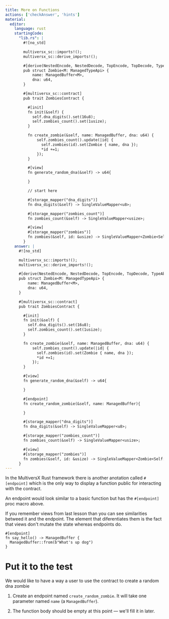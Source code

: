 ```yaml
---
title: More on Functions
actions: ['checkAnswer', 'hints']
material:
  editor:
    language: rust
    startingCode:
      "lib.rs": |
        #![no_std]

        multiversx_sc::imports!();
        multiversx_sc::derive_imports!();

        #[derive(NestedEncode, NestedDecode, TopEncode, TopDecode, TypeAbi)]
        pub struct Zombie<M: ManagedTypeApi> {
            name: ManagedBuffer<M>,
            dna: u64,
        }

        #[multiversx_sc::contract]
        pub trait ZombiesContract {

          #[init]
          fn init(&self) {
            self.dna_digits().set(16u8);
            self.zombies_count().set(1usize);
          }

          fn create_zombie(&self, name: ManagedBuffer, dna: u64) {
              self.zombies_count().update(|id| {
                self.zombies(id).set(Zombie { name, dna });
                *id +=1;
              });
          }

          #[view]
          fn generate_random_dna(&self) -> u64{

          }

          // start here

          #[storage_mapper("dna_digits")]
          fn dna_digits(&self) -> SingleValueMapper<u8>;

          #[storage_mapper("zombies_count")]
          fn zombies_count(&self) -> SingleValueMapper<usize>;

          #[view]
          #[storage_mapper("zombies")]
          fn zombies(&self, id: &usize) -> SingleValueMapper<Zombie<Self::Api>>;
        }
    answer: |
      #![no_std]

      multiversx_sc::imports!();
      multiversx_sc::derive_imports!();

      #[derive(NestedEncode, NestedDecode, TopEncode, TopDecode, TypeAbi)]
      pub struct Zombie<M: ManagedTypeApi> {
          name: ManagedBuffer<M>,
          dna: u64,
      }

      #[multiversx_sc::contract]
      pub trait ZombiesContract {

        #[init]
        fn init(&self) {
          self.dna_digits().set(16u8);
          self.zombies_count().set(1usize);
        }

        fn create_zombie(&self, name: ManagedBuffer, dna: u64) {
            self.zombies_count().update(|id| {
              self.zombies(id).set(Zombie { name, dna });
              *id +=1;
            });
        }

        #[view]
        fn generate_random_dna(&self) -> u64{

        }

        #[endpoint]
        fn create_random_zombie(&self, name: ManagedBuffer){

        }

        #[storage_mapper("dna_digits")]
        fn dna_digits(&self) -> SingleValueMapper<u8>;

        #[storage_mapper("zombies_count")]
        fn zombies_count(&self) -> SingleValueMapper<usize>;

        #[view]
        #[storage_mapper("zombies")]
        fn zombies(&self, id: &usize) -> SingleValueMapper<Zombie<Self::Api>>;
      }
---
```


In the MultiversX Rust framework there is another anotation called `#[endpoint]` which is the only way to display a function public for interacting with the contract.

An endpoint would look similar to a basic function but has the `#[endpoint]` proc macro above.

If you remember views from last lesson than you can see similarities betweed it and the endpoint. The element that diferentiates them is the fact that views don't mutate the state whereas endpoints do.

```
#[endpoint]
fn say_hello() -> ManagedBuffer {
  ManagedBuffer::from(b"What's up dog")
}
```

# Put it to the test

We would like to have a way a user to use the contract to create a random dna zombie

1. Create an endpoint named `create_random_zombie`. It will take one parameter named `name` (a `ManagedBuffer`).

2. The function body should be empty at this point — we'll fill it in later.
